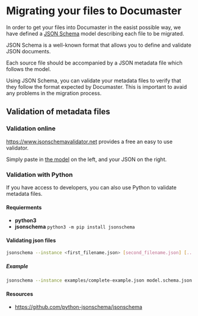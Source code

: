 # Migrating your files to Documaster

In order to get your files into Documaster in the easist possible way, we have defined a [JSON Schema](https://json-schema.org) model describing each file to be migrated.

JSON Schema is a well-known format that allows you to define and validate JSON documents.

Each source file should be accompanied by a JSON metadata file which follows the model.

Using JSON Schema, you can validate your metadata files to verify that they follow the format expected by Documaster. This is important to avaid any problems in the migration process.


## Validation of metadata files

### Validation online
https://www.jsonschemavalidator.net provides a free an easy to use validator.

Simply paste in [the model](./model.schema.json) on the left, and your JSON on the right.


### Validation with Python
If you have access to developers, you can also use Python to validate metadata files.

#### Requierments
- **python3**
- **jsonschema** `python3 -m pip install jsonschema`

#### Validating json files
```bash
jsonschema --instance <first_filename.json> [second_filename.json] [...] model.schema.json
```

##### Example
```bash
jsonschema --instance examples/complete-example.json model.schema.json
```

#### Resources
- https://github.com/python-jsonschema/jsonschema
